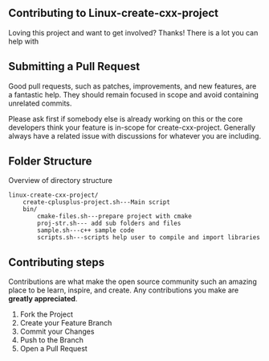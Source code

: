 ## Contributing to Linux-create-cxx-project

Loving this project and want to get involved? Thanks! There is a lot you can help with


## Submitting a Pull Request

Good pull requests, such as patches, improvements, and new features, are a fantastic help. They should remain focused in scope and avoid containing unrelated commits.

Please ask first if somebody else is already working on this or the core developers think your feature is in-scope for create-cxx-project. Generally always have a related issue with discussions for whatever you are including.


## Folder Structure

Overview of directory structure

```
linux-create-cxx-project/
    create-cplusplus-project.sh---Main script
    bin/
        cmake-files.sh---prepare project with cmake
        proj-str.sh--- add sub folders and files
        sample.sh---c++ sample code
        scripts.sh---scripts help user to compile and import libraries
```

## Contributing steps

Contributions are what make the open source community such an amazing place to be learn, inspire, and create. Any contributions you make are **greatly appreciated**.

1. Fork the Project
2. Create your Feature Branch
3. Commit your Changes
4. Push to the Branch
5. Open a Pull Request
